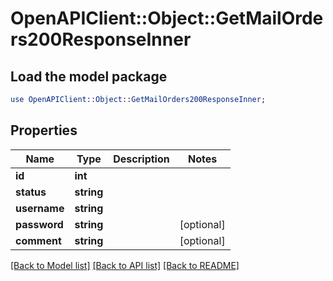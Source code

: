 # OpenAPIClient::Object::GetMailOrders200ResponseInner

## Load the model package
```perl
use OpenAPIClient::Object::GetMailOrders200ResponseInner;
```

## Properties
Name | Type | Description | Notes
------------ | ------------- | ------------- | -------------
**id** | **int** |  | 
**status** | **string** |  | 
**username** | **string** |  | 
**password** | **string** |  | [optional] 
**comment** | **string** |  | [optional] 

[[Back to Model list]](../README.md#documentation-for-models) [[Back to API list]](../README.md#documentation-for-api-endpoints) [[Back to README]](../README.md)



